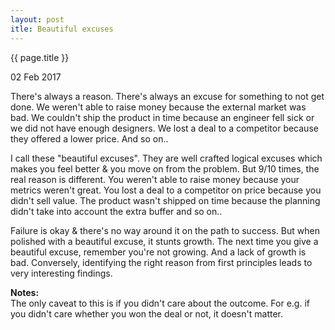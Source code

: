 ```yaml
---
layout: post
itle: Beautiful excuses 
---
```


{{ page.title }}

02 Feb 2017

There's always a reason. There's always an excuse for something to not get
done. We weren't able to raise money because the external market was bad. We
couldn't ship the product in time because an engineer fell sick or we did not
have enough designers. We lost a deal to a competitor because they offered
a lower price. And so on.. 

I call these "beautiful excuses". They are well crafted logical excuses which makes
you feel better & you move on from the problem. But 9/10 times, the real reason is different.
You weren't able to raise money because your metrics weren't great.
You lost a deal to a competitor on price because you didn't sell value.
The product wasn't shipped on time because the planning didn't take into
account the extra buffer and so on.. 

Failure is okay & there's no way around it on the path to success. But when polished with a beautiful
excuse, it stunts growth. The next time you give a beautiful excuse, remember
you're not growing. And a lack of growth is bad. Conversely, identifying the
right reason from first principles leads to very interesting findings.  

**Notes:**  
The only caveat to this is if you didn't care about the outcome. For e.g. if
you didn't care whether you won the deal or not, it doesn't matter. 
